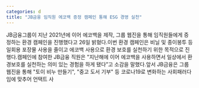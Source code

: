 ```yaml
---
categories: d
title: "JB금융 임직원 에코백 증정 캠페인 통해 ESG 경영 실천"
---
```

JB금융그룹이 지난 2021년에 이어 에코백을 제작, 그룹 웹진을 통해 임직원들에게 증정하는 환경 캠페인을 진행했다고 26일 밝혔다.이번 환경 캠페인은 비닐 및 종이봉투 등 일회용 포장물 사용을 줄이고 에코백 사용으로 환경 보호를 실천하기 위한 목적으로 진행다.캠페인에 참여한 JB금융 직원은 "지난해에 이어 에코백을 사용하면서 일상에서 환경보호를 실천하는 의미 있는 경험을 하게 됐다”고 소감을 말했다.앞서 JB금융은 그룹 웹진을 통해 "토이 비누 만들기", "중고 도서 기부" 등 코로나19로 변화하는 사회패러다임에 맞추어 언택트 사